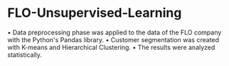 # FLO-Unsupervised-Learning
• Data preprocessing phase was applied to the data of the FLO company with the Python's Pandas library.
•	Customer segmentation was created with K-means and Hierarchical Clustering.
•	The results were analyzed statistically.

